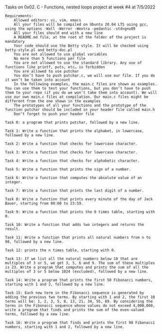 Tasks on 0x02. C - Functions, nested loops project at week #4 at 7/5/2022

    Requirements:
        Allowed editors: vi, vim, emacs
        All your files will be compiled on Ubuntu 20.04 LTS using gcc, using the options -Wall -Werror -Wextra -pedantic -std=gnu89
        All your files should end with a new line
        A README.md file, at the root of the folder of the project is mandatory
        Your code should use the Betty style. It will be checked using betty-style.pl and betty-doc.pl
        You are not allowed to use global variables
        No more than 5 functions per file
        You are not allowed to use the standard library. Any use of functions like printf, puts, etc… is forbidden
        You are allowed to use putchar
        You don’t have to push putchar.c, we will use our file. If you do it won’t be taken into account
        In the following examples, the main.c files are shown as examples. You can use them to test your functions, but you don’t have to push them to your repo (if you do we won’t take them into account). We will use our own main.c files at compilation. Our main.c files might be different from the one shown in the examples
        The prototypes of all your functions and the prototype of the function putchar should be included in your header file called main.h
        Don’t forget to push your header file

    Task 0: a program that prints putchar, followed by a new line.

    Task 1: Write a function that prints the alphabet, in lowercase, followed by a new line.

    Task 2: Write a function that checks for lowercase character.

    Task 3: Write a function that checks for lowercase character.

    Task 4: Write a function that checks for alphabetic character.

    Task 5: Write a function that prints the sign of a number.

    Task 6: Write a function that computes the absolute value of an integer.

    Task 7: Write a function that prints the last digit of a number.

    Task 8: Write a function that prints every minute of the day of Jack Bauer, starting from 00:00 to 23:59.

    Task 9: Write a function that prints the 9 times table, starting with 0.

    Task 10: Write a function that adds two integers and returns the result.

    Task 11: Write a function that prints all natural numbers from n to 98, followed by a new line.

    Task 12: prints the n times table, starting with 0.

    Task 13: If we list all the natural numbers below 10 that are multiples of 3 or 5, we get 3, 5, 6 and 9. The sum of these multiples is 23. Write a program that computes and prints the sum of all the multiples of 3 or 5 below 1024 (excluded), followed by a new line.

    Task 14: Write a program that prints the first 50 Fibonacci numbers, starting with 1 and 2, followed by a new line.

    Task 15: Each new term in the Fibonacci sequence is generated by adding the previous two terms. By starting with 1 and 2, the first 10 terms will be: 1, 2, 3, 5, 8, 13, 21, 34, 55, 89. By considering the terms in the Fibonacci sequence whose values do not exceed 4,000,000, write a program that finds and prints the sum of the even-valued terms, followed by a new line.

    Task 16: Write a program that finds and prints the first 98 Fibonacci numbers, starting with 1 and 2, followed by a new line.
